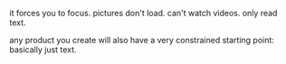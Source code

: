 it forces you to focus.
pictures don't load. can't watch videos. only read text.

any product you create will also have a very constrained starting point: basically just text.